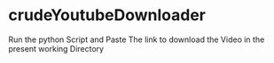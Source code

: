 # crudeYoutubeDownloader
Run the python Script and
Paste The link to download the Video in the present working Directory
